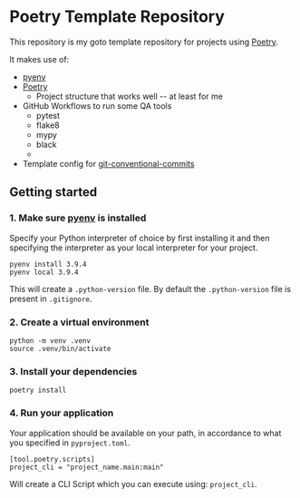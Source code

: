 # Poetry Template Repository

This repository is my goto template repository for projects using [Poetry][poetry].

It makes use of:

* [pyenv][pyenv]
* [Poetry][poetry]
  * Project structure that works well -- at least for me
* GitHub Workflows to run some QA tools
  * pytest
  * flake8
  * mypy
  * black
  * 
* Template config for [git-conventional-commits][gcc]

## Getting started

### 1. Make sure [pyenv][pyenv] is installed

Specify your Python interpreter of choice by first installing it and then specifying the interpreter as your local interpreter for your project.

```
pyenv install 3.9.4
pyenv local 3.9.4
```

This will create a `.python-version` file.
By default the `.python-version` file is present in `.gitignore`.

### 2. Create a virtual environment

```
python -m venv .venv
source .venv/bin/activate
```

### 3. Install your dependencies 

```
poetry install
```

### 4. Run your application

Your application should be available on your path, in accordance to what you specified in `pyproject.toml`.

```
[tool.poetry.scripts]
project_cli = "project_name.main:main"
```

Will create a CLI Script which you can execute using: `project_cli`.

<!-- REFERENCES -->
[pyenv]: https://github.com/pyenv/pyenv
[poetry]: https://python-poetry.org/
[gcc]: https://github.com/qoomon/git-conventional-commits